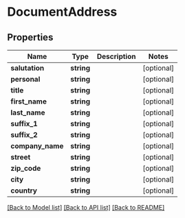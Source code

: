 # DocumentAddress

## Properties
Name | Type | Description | Notes
------------ | ------------- | ------------- | -------------
**salutation** | **string** |  | [optional] 
**personal** | **string** |  | [optional] 
**title** | **string** |  | [optional] 
**first_name** | **string** |  | [optional] 
**last_name** | **string** |  | [optional] 
**suffix_1** | **string** |  | [optional] 
**suffix_2** | **string** |  | [optional] 
**company_name** | **string** |  | [optional] 
**street** | **string** |  | [optional] 
**zip_code** | **string** |  | [optional] 
**city** | **string** |  | [optional] 
**country** | **string** |  | [optional] 

[[Back to Model list]](../README.md#documentation-for-models) [[Back to API list]](../README.md#documentation-for-api-endpoints) [[Back to README]](../README.md)


